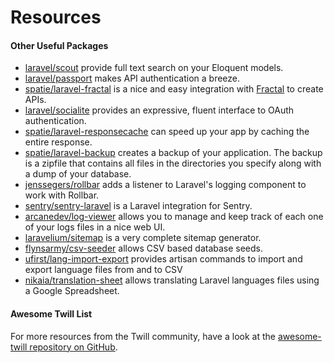 # Resources

#### Other Useful Packages

- [laravel/scout](https://laravel.com/docs/5.3/scout) provide full text search on your Eloquent models.
- [laravel/passport](https://laravel.com/docs/5.3/passport) makes API authentication a breeze.
- [spatie/laravel-fractal](https://github.com/spatie/laravel-fractal) is a nice and easy integration
  with [Fractal](http://fractal.thephpleague.com) to create APIs.
- [laravel/socialite](https://github.com/laravel/socialite) provides an expressive, fluent interface to OAuth
  authentication.
- [spatie/laravel-responsecache](https://github.com/spatie/laravel-responsecache) can speed up your app by caching the
  entire response.
- [spatie/laravel-backup](https://github.com/spatie/laravel-backup) creates a backup of your application. The backup is
  a zipfile that contains all files in the directories you specify along with a dump of your database.
- [jenssegers/rollbar](https://github.com/jenssegers/laravel-rollbar) adds a listener to Laravel's logging component to
  work with Rollbar.
- [sentry/sentry-laravel](https://github.com/getsentry/sentry-laravel) is a Laravel integration for Sentry.
- [arcanedev/log-viewer](https://github.com/ARCANEDEV/LogViewer) allows you to manage and keep track of each one of your
  logs files in a nice web UI.
- [laravelium/sitemap](https://gitlab.com/Laravelium/Sitemap) is a very complete sitemap generator.
- [flynsarmy/csv-seeder](https://github.com/Flynsarmy/laravel-csv-seeder) allows CSV based database seeds.
- [ufirst/lang-import-export](https://github.com/ufirstgroup/laravel-lang-import-export)  provides artisan commands to
  import and export language files from and to CSV
- [nikaia/translation-sheet](https://github.com/nikaia/translation-sheet) allows translating Laravel languages files
  using a Google Spreadsheet.

#### Awesome Twill List

For more resources from the Twill community, have a look at
the [awesome-twill repository on GitHub](https://github.com/pboivin/awesome-twill).
